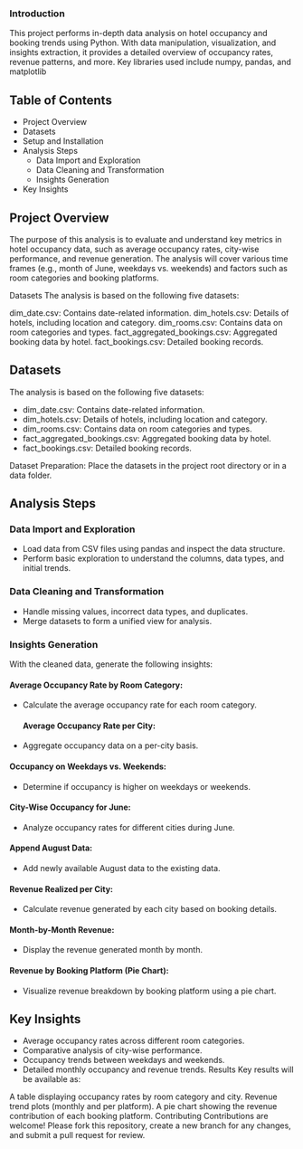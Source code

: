### Introduction
 This project performs in-depth data analysis on hotel occupancy and booking trends using Python. With data manipulation, visualization, and insights extraction, it provides a detailed overview of occupancy rates, revenue patterns, and more. Key libraries used include numpy, pandas, and matplotlib
## Table of Contents 

- Project Overview
- Datasets
- Setup and Installation
- Analysis Steps
   - Data Import and Exploration
   - Data Cleaning and Transformation
   - Insights Generation
- Key Insights
## Project Overview
The purpose of this analysis is to evaluate and understand key metrics in hotel occupancy data, such as average occupancy rates, city-wise performance, and revenue generation. The analysis will cover various time frames (e.g., month of June, weekdays vs. weekends) and factors such as room categories and booking platforms.

Datasets
The analysis is based on the following five datasets:

dim_date.csv: Contains date-related information.
dim_hotels.csv: Details of hotels, including location and category.
dim_rooms.csv: Contains data on room categories and types.
fact_aggregated_bookings.csv: Aggregated booking data by hotel.
fact_bookings.csv: Detailed booking records.
## Datasets
The analysis is based on the following five datasets:

- dim_date.csv: Contains date-related information.
- dim_hotels.csv: Details of hotels, including location and category.
- dim_rooms.csv: Contains data on room categories and types.
- fact_aggregated_bookings.csv: Aggregated booking data by hotel.
- fact_bookings.csv: Detailed booking records.

Dataset Preparation: Place the datasets in the project root directory or in a data folder.

## Analysis Steps
 ### Data Import and Exploration
 - Load data from CSV files using pandas and inspect the data structure.
- Perform basic exploration to understand the columns, data types, and initial trends.
### Data Cleaning and Transformation
- Handle missing values, incorrect data types, and duplicates.
- Merge datasets to form a unified view for analysis.
### Insights Generation
With the cleaned data, generate the following insights:
  #### Average Occupancy Rate by Room Category:

- Calculate the average occupancy rate for each room category.
  #### Average Occupancy Rate per City:

- Aggregate occupancy data on a per-city basis.
#### Occupancy on Weekdays vs. Weekends:

- Determine if occupancy is higher on weekdays or weekends.
#### City-Wise Occupancy for June:

- Analyze occupancy rates for different cities during June.
#### Append August Data:

- Add newly available August data to the existing data.
#### Revenue Realized per City:

- Calculate revenue generated by each city based on booking details.
#### Month-by-Month Revenue:

- Display the revenue generated month by month.
#### Revenue by Booking Platform (Pie Chart):

 - Visualize revenue breakdown by booking platform using a pie chart.
## Key Insights
- Average occupancy rates across different room categories.
- Comparative analysis of city-wise performance.
- Occupancy trends between weekdays and weekends.
- Detailed monthly occupancy and revenue trends.
Results
Key results will be available as:

A table displaying occupancy rates by room category and city.
Revenue trend plots (monthly and per platform).
A pie chart showing the revenue contribution of each booking platform.
Contributing
Contributions are welcome! Please fork this repository, create a new branch for any changes, and submit a pull request for review.
